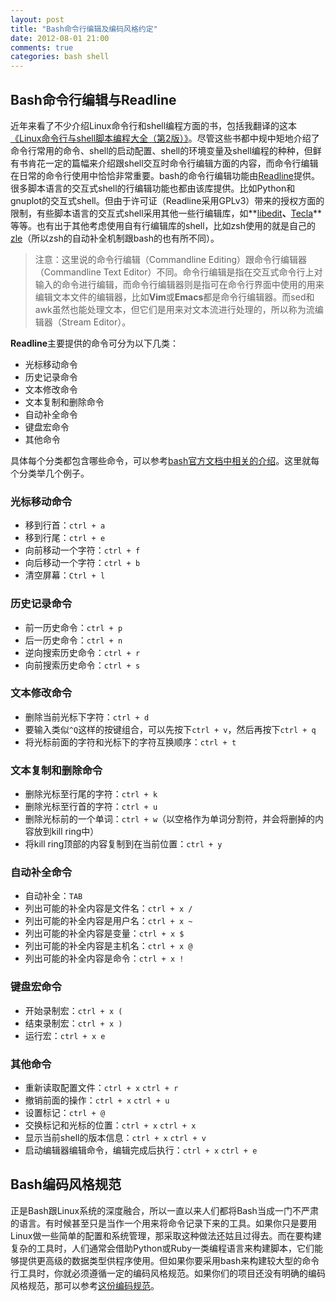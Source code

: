 ```yaml
---
layout: post
title: "Bash命令行编辑及编码风格约定"
date: 2012-08-01 21:00
comments: true
categories: bash shell
---
```


## Bash命令行编辑与Readline


近年来看了不少介绍Linux命令行和shell编程方面的书，包括我翻译的这本[《Linux命令行与shell脚本编程大全（第2版）》](http://book.douban.com/subject/11589828/)。尽管这些书都中规中矩地介绍了命令行常用的命令、shell的启动配置、shell的环境变量及shell编程的种种，但鲜有书肯花一定的篇幅来介绍跟shell交互时命令行编辑方面的内容，而命令行编辑在日常的命令行使用中恰恰非常重要。bash的命令行编辑功能由[Readline](http://cnswww.cns.cwru.edu/php/chet/readline/rltop.html)提供。很多脚本语言的交互式shell的行编辑功能也都由该库提供。比如Python和gnuplot的交互式shell。但由于许可证（Readline采用GPLv3）带来的授权方面的限制，有些脚本语言的交互式shell采用其他一些行编辑库，如**[libedit](http://www.thrysoee.dk/editline/)**、**[Tecla](http://www.astro.caltech.edu/~mcs/tecla/)**等等。也有出于其他考虑使用自有行编辑库的shell，比如zsh使用的就是自己的[zle](http://zsh.sourceforge.net/Guide/zshguide04.html)（所以zsh的自动补全机制跟bash的也有所不同）。

> 注意：这里说的命令行编辑（Commandline Editing）跟命令行编辑器（Commandline Text Editor）不同。命令行编辑是指在交互式命令行上对输入的命令进行编辑，而命令行编辑器则是指可在命令行界面中使用的用来编辑文本文件的编辑器，比如**Vim**或**Emacs**都是命令行编辑器。而sed和awk虽然也能处理文本，但它们是用来对文本流进行处理的，所以称为流编辑器（Stream Editor）。

**Readline**主要提供的命令可分为以下几类：

- 光标移动命令
- 历史记录命令
- 文本修改命令
- 文本复制和删除命令
- 自动补全命令
- 键盘宏命令
- 其他命令

具体每个分类都包含哪些命令，可以参考[bash官方文档中相关的介绍](http://www.gnu.org/software/bash/manual/bashref.html#Readline-Interaction)。这里就每个分类举几个例子。


### 光标移动命令


- 移到行首：`ctrl + a`
- 移到行尾：`ctrl + e`
- 向前移动一个字符：`ctrl + f`
- 向后移动一个字符：`ctrl + b`
- 清空屏幕：`Ctrl + l`


### 历史记录命令


- 前一历史命令：`ctrl + p`
- 后一历史命令：`ctrl + n`
- 逆向搜索历史命令：`ctrl + r`
- 向前搜索历史命令：`ctrl + s`


### 文本修改命令


- 删除当前光标下字符：`ctrl + d`
- 要输入类似`^Q`这样的按键组合，可以先按下`ctrl + v`，然后再按下`ctrl + q`
- 将光标前面的字符和光标下的字符互换顺序：`ctrl + t`


### 文本复制和删除命令


- 删除光标至行尾的字符：`ctrl + k`
- 删除光标至行首的字符：`ctrl + u`
- 删除光标前的一个单词：`ctrl + w`（以空格作为单词分割符，并会将删掉的内容放到kill ring中）
- 将kill ring顶部的内容复制到在当前位置：`ctrl + y`


### 自动补全命令


- 自动补全：`TAB`
- 列出可能的补全内容是文件名：`ctrl + x /`
- 列出可能的补全内容是用户名：`ctrl + x ~`
- 列出可能的补全内容是变量：`ctrl + x $`
- 列出可能的补全内容是主机名：`ctrl + x @`
- 列出可能的补全内容是命令：`ctrl + x !`


### 键盘宏命令


- 开始录制宏：`ctrl + x (`
- 结束录制宏：`ctrl + x )`
- 运行宏：`ctrl + x e`


### 其他命令


- 重新读取配置文件：`ctrl + x` `ctrl + r`
- 撤销前面的操作：`ctrl + x` `ctrl + u`
- 设置标记：`ctrl + @`
- 交换标记和光标的位置：`ctrl + x` `ctrl + x`
- 显示当前shell的版本信息：`ctrl + x` `ctrl + v`
- 启动编辑器编辑命令，编辑完成后执行：`ctrl + x` `ctrl + e`


## Bash编码风格规范


正是Bash跟Linux系统的深度融合，所以一直以来人们都将Bash当成一门不严肃的语言。有时候甚至只是当作一个用来将命令记录下来的工具。如果你只是要用Linux做一些简单的配置和系统管理，那采取这种做法还姑且过得去。而在要构建复杂的工具时，人们通常会借助Python或Ruby一类编程语言来构建脚本，它们能够提供更高级的数据类型供程序使用。但如果你要采用bash来构建较大型的命令行工具时，你就必须遵循一定的编码风格规范。如果你们的项目还没有明确的编码风格规范，那可以参考[这份编码规范](http://lug.fh-swf.de/vim/vim-bash/StyleGuideShell.en.pdf)。

